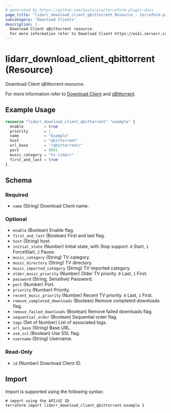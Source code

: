 ```yaml
---
# generated by https://github.com/hashicorp/terraform-plugin-docs
page_title: "lidarr_download_client_qbittorrent Resource - terraform-provider-lidarr"
subcategory: "Download Clients"
description: |-
  Download Client qBittorrent resource.
  For more information refer to Download Client https://wiki.servarr.com/lidarr/settings#download-clients and qBittorrent https://wiki.servarr.com/lidarr/supported#qbittorrent.
---
```


# lidarr_download_client_qbittorrent (Resource)

<!-- subcategory:Download Clients -->Download Client qBittorrent resource.
For more information refer to [Download Client](https://wiki.servarr.com/lidarr/settings#download-clients) and [qBittorrent](https://wiki.servarr.com/lidarr/supported#qbittorrent).

## Example Usage

```terraform
resource "lidarr_download_client_qbittorrent" "example" {
  enable         = true
  priority       = 1
  name           = "Example"
  host           = "qbittorrent"
  url_base       = "/qbittorrent/"
  port           = 9091
  music_category = "tv-lidarr"
  first_and_last = true
}
```

<!-- schema generated by tfplugindocs -->
## Schema

### Required

- `name` (String) Download Client name.

### Optional

- `enable` (Boolean) Enable flag.
- `first_and_last` (Boolean) First and last flag.
- `host` (String) host.
- `initial_state` (Number) Initial state, with Stop support. `0` Start, `1` ForceStart, `2` Pause.
- `music_category` (String) TV category.
- `music_directory` (String) TV directory.
- `music_imported_category` (String) TV imported category.
- `older_music_priority` (Number) Older TV priority. `0` Last, `1` First.
- `password` (String, Sensitive) Password.
- `port` (Number) Port.
- `priority` (Number) Priority.
- `recent_music_priority` (Number) Recent TV priority. `0` Last, `1` First.
- `remove_completed_downloads` (Boolean) Remove completed downloads flag.
- `remove_failed_downloads` (Boolean) Remove failed downloads flag.
- `sequential_order` (Boolean) Sequential order flag.
- `tags` (Set of Number) List of associated tags.
- `url_base` (String) Base URL.
- `use_ssl` (Boolean) Use SSL flag.
- `username` (String) Username.

### Read-Only

- `id` (Number) Download Client ID.

## Import

Import is supported using the following syntax:

```shell
# import using the API/UI ID
terraform import lidarr_download_client_qbittorrent.example 1
```
